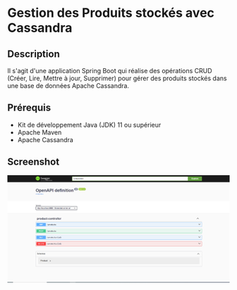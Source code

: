 <h1>Gestion des Produits stockés avec Cassandra</h1>
<h2>Description</h2>

Il s'agit d'une application Spring Boot qui réalise des opérations CRUD (Créer, Lire, Mettre à jour, Supprimer) pour gérer des produits stockés dans une base de données Apache Cassandra.

<h2>Prérequis</h2>

<ul>
<li>Kit de développement Java (JDK) 11 ou supérieur</li> 
<li>Apache Maven</li>
<li>Apache Cassandra</li>
</ul>

<h2>Screenshot</h2>
<img src="captures/img.png">